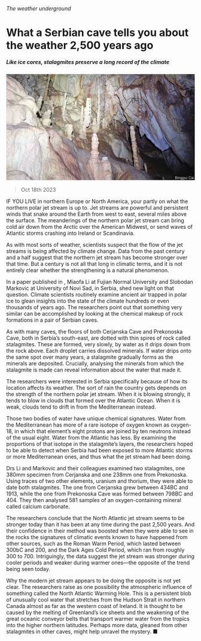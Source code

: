 ###### The weather underground

# What a Serbian cave tells you about the weather 2,500 years ago 

##### Like ice cores, stalagmites preserve a long record of the climate 

![image](images/20231021_STP002.jpg) 

> Oct 18th 2023 

IF YOU LIVE in northern Europe or North America, your  partly on what the northern polar jet stream is up to. Jet streams are powerful and persistent winds that snake around the Earth from west to east, several miles above the surface. The meanderings of the northern polar jet stream can bring cold air down from the Arctic over the American Midwest, or send waves of Atlantic storms crashing into Ireland or Scandinavia. 

As with most sorts of weather, scientists suspect that the flow of the jet streams is being affected by climate change. Data from the past century and a half suggest that the northern jet stream has become stronger over that time. But a century is not all that long in climatic terms, and it is not entirely clear whether the strengthening is a natural phenomenon. 

In a paper published in , Miaofa Li at Fujian Normal University and Slobodan Markovic at University of Novi Sad, in Serbia, shed new light on that question. Climate scientists routinely examine ancient air trapped in polar ice to glean insights into the state of the climate hundreds or even thousands of years ago. The researchers point out that something very similar can be accomplished by looking at the chemical makeup of rock formations in a pair of Serbian caves. 

As with many caves, the floors of both Cerjanska Cave and Prekonoska Cave, both in Serbia’s south-east, are dotted with thin spires of rock called stalagmites. These are formed, very slowly, by water as it drips down from the rock above. Each droplet carries dissolved minerals. If water drips onto the same spot over many years, a stalagmite gradually forms as the minerals are deposited. Crucially, analysing the minerals from which the stalagmite is made can reveal information about the water that made it. 

The researchers were interested in Serbia specifically because of how its location affects its weather. The sort of rain the country gets depends on the strength of the northern polar jet stream. When it is blowing strongly, it tends to blow in clouds that formed over the Atlantic Ocean. When it is weak, clouds tend to drift in from the Mediterranean instead. 

Those two bodies of water have unique chemical signatures. Water from the Mediterranean has more of a rare isotope of oxygen known as oxygen-18, in which that element’s eight protons are joined by ten neutrons instead of the usual eight. Water from the Atlantic has less. By examining the proportions of that isotope in the stalagmite’s layers, the researchers hoped to be able to detect when Serbia had been exposed to more Atlantic storms or more Mediterranean ones, and thus what the jet stream had been doing. 

Drs Li and Markovic and their colleagues examined two stalagmites, one 380mm specimen from Cerjanska and one 238mm one from Prekonoska. Using traces of two other elements, uranium and thorium, they were able to date both stalagmites. The one from Cerjanska grew between 434BC and 1913, while the one from Prekonoska Cave was formed between 798BC and 404. They then analysed 581 samples of an oxygen-containing mineral called calcium carbonate. 

The researchers conclude that the North Atlantic jet stream seems to be stronger today than it has been at any time during the past 2,500 years. And their confidence in their method was boosted when they were able to see in the rocks the signatures of climatic events known to have happened from other sources, such as the Roman Warm Period, which lasted between 300bC and 200, and the Dark Ages Cold Period, which ran from roughly 300 to 700. Intriguingly, the data suggest the jet stream was stronger during cooler periods and weaker during warmer ones—the opposite of the trend being seen today. 

Why the modern jet stream appears to be doing the opposite is not yet clear. The researchers raise as one possibility the atmospheric influence of something called the North Atlantic Warming Hole. This is a persistent blob of unusually cool water that stretches from the Hudson Strait in northern Canada almost as far as the western coast of Ireland. It is thought to be caused by the melting of Greenland’s ice sheets and the weakening of the great oceanic conveyor belts that transport warmer water from the tropics into the higher northern latitudes. Perhaps more data, gleaned from other stalagmites in other caves, might help unravel the mystery. ■


